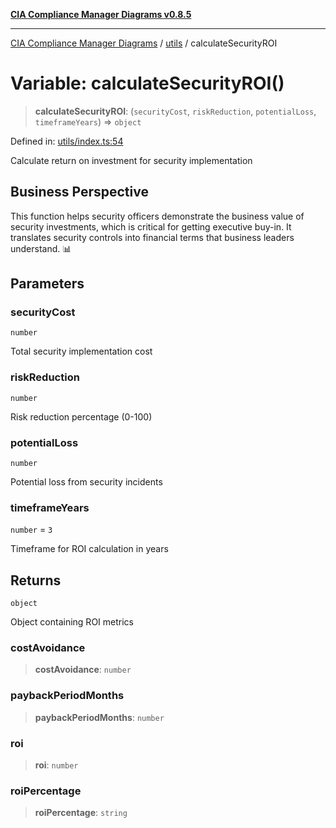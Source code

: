 [**CIA Compliance Manager Diagrams v0.8.5**](../../README.md)

***

[CIA Compliance Manager Diagrams](../../modules.md) / [utils](../README.md) / calculateSecurityROI

# Variable: calculateSecurityROI()

> **calculateSecurityROI**: (`securityCost`, `riskReduction`, `potentialLoss`, `timeframeYears`) => `object`

Defined in: [utils/index.ts:54](https://github.com/Hack23/cia-compliance-manager/blob/b7c3bc9644fb5b9d82b5b184ba290206da25104b/src/utils/index.ts#L54)

Calculate return on investment for security implementation

## Business Perspective

This function helps security officers demonstrate the business value of
security investments, which is critical for getting executive buy-in. It
translates security controls into financial terms that business leaders
understand. 📊

## Parameters

### securityCost

`number`

Total security implementation cost

### riskReduction

`number`

Risk reduction percentage (0-100)

### potentialLoss

`number`

Potential loss from security incidents

### timeframeYears

`number` = `3`

Timeframe for ROI calculation in years

## Returns

`object`

Object containing ROI metrics

### costAvoidance

> **costAvoidance**: `number`

### paybackPeriodMonths

> **paybackPeriodMonths**: `number`

### roi

> **roi**: `number`

### roiPercentage

> **roiPercentage**: `string`
